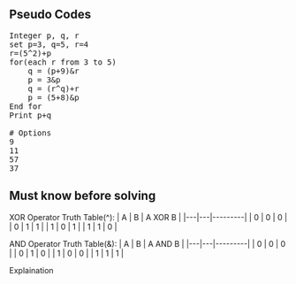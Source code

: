 ## Pseudo Codes
<pre>Integer p, q, r
set p=3, q=5, r=4
r=(5^2)+p
for(each r from 3 to 5)
	q = (p+9)&r
	p = 3&p
	q = (r^q)+r
	p = (5+8)&p
End for
Print p+q

# Options
9
11
57
37
</pre>

## Must know before solving
XOR Operator Truth Table(^):
| A | B | A XOR B |
|---|---|---------|
| 0 | 0 |   0     |
| 0 | 1 |   1     |
| 1 | 0 |   1     |
| 1 | 1 |   0     |

AND Operator Truth Table(&):
| A | B | A AND B |
|---|---|---------|
| 0 | 0 |   0     |
| 0 | 1 |   0     |
| 1 | 0 |   0     |
| 1 | 1 |   1     |


Explaination

